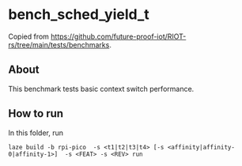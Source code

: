 # bench_sched_yield_t

Copied from <https://github.com/future-proof-iot/RIOT-rs/tree/main/tests/benchmarks>.

## About

This benchmark tests basic context switch performance.

## How to run

In this folder, run

    laze build -b rpi-pico  -s <t1|t2|t3|t4> [-s <affinity|affinity-0|affinity-1>]  -s <FEAT> -s <REV> run
